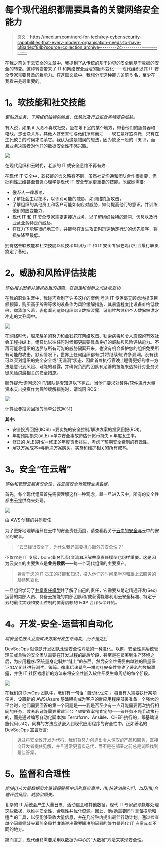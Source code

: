 # 每个现代组织都需要具备的关键网络安全能力

> 原文：<https://medium.com/nerd-for-tech/key-cyber-security-capabilities-that-every-modern-organisation-needs-to-have-bf8a4ecf84b?source=collection_archive---------24----------------------->

在我之前关于云安全的文章中，我提到了从传统的基于边界的安全到基于数据的安全的转变。这种转变带来了 IT 和网络安全治理的额外变化——现代组织及其 IT 安全专家需要具备的新能力。在这篇文章中，我想分享这种能力的前 5 名，至少在我看来是最重要的。

# **1。软技能和社交技能**

*更贴近业务，了解组织独特的弱点、优势以及行业或业务特定的威胁。*

有人说，如果 it 人员不喜欢社交，坐在地下室的某个地方，带着他们的服务器和电线，那也没关系。其他人甚至害怕与他们擦肩而过——现在最好这样做，只有在生死攸关的时候才联系它。我认为这是错误的想法，因为缺乏一般的 it 知识，而且业务决策者对他们的数据安全性不感兴趣。

![](img/47bf1dca48b8608faf54f35358f00366.png)

在现代组织和云时代，老派的 IT 或安全思维不再有效

在现代 IT 安全中，软技能的含义略有不同，虽然社交沟通和团队合作很重要，但批判性思维甚至普通心理学是现代 IT 安全专家更重要的技能。他或她需要:

*   像*坏人一样思考，*
*   了解社会工程技术，以识别可能的威胁，如网络钓鱼攻击，
*   了解组织的其他员工和客户可能如何应对威胁，如何提高他们的意识，并训练他们的应变能力，
*   现代 IT 和 IT 安全专家需要更接近业务，以了解组织独特的漏洞、优势以及行业或业务特定的威胁，
*   在压力下能够很好地工作，并能够在发生攻击时迅速确定行动的优先顺序，将损失降至最低。

拥有这些软技能和社交技能以及技术知识为 IT 和 IT 安全专家在现代社会履行职责奠定了基础。

# **2。威胁和风险评估技能**

*评估相关因素并选择适当的措施，在锁定和创新之间达成妥协*

在我的职业生涯中，我碰巧看到了许多这样的案例:老派 IT 专家毫无顾虑地捍卫巨额预算，购买高于所需等级的设备作为风险缓解措施，其暴露程度比设备价格低数倍。你猜怎么着，我也看到这些组织陷入数据泄露、可用性故障和个人数据被洪水冲走的大丑闻中。

![](img/115654ab5452a866fe1122244ebcb92d.png)

在网络时代，越来越多的努力和金钱花在网络攻击、勒索病毒和令人震惊的有效社会工程操纵上，组织比以往任何时候都更需要具备良好的威胁和风险评估能力。不再可能将组织的边界与所有可能的威胁隔离开来，也没有机会保护您的组织免受所有可能的攻击。默认情况下，世界上任何组织都有(并将继续有)许多漏洞。没有钱可以买到组织的完全安全或“无漏洞”状态，因此首席执行官晚上睡得更好的唯一方法是意识到风险、可能的暴露，并确保负责的团队有足够的技能来选择针对业务关键风险的最相关的安全措施。

额外提示:询问您的 IT/团队是否知道以下等式，当他们要求对硬件/软件进行大量资本支出投资作为风险缓解措施时，请询问 ROSI:

![](img/f2d43d53273ad66952d2204027e8cd40.png)

计算证券投资回报的简单公式(`ROSI`)

**其中:**

*   安全投资回报(ROSI) =要实施的安全控制/解决方案的投资回报(ROI)。
*   年度预期损失(ALE) =单次安全事故的估计货币损失 x 年度发生率。
*   修正的 ALE(男性)=修正的年度货币损失，考虑了预期安全控制的有效性。
*   解决方案成本=与解决方案购买、实施和维护相关的所有成本。

# **3。安全“在云端”**

*评估和管理云服务安全性，在云端安全地管理业务数据。*

首先，每个现代组织首先需要理解这样一种观念，即一旦进入云中，所有的安全性都由云提供商来处理。

![](img/97edea3bfefedae0498421366f2466e4.png)

由 AWS 创建的共同责任

为了更好地理解组织在云中的安全责任范围，请查看我关于[云中的安全与](https://sakalas.info/security-in-the-cloud-vs-security-of-the-cloud-114dbcf962a9)云中的安全的故事。

> “云已经很安全了，为什么我还需要担心额外的安全性？”

不仅仅是 IT 专家，bdm(业务代表)交流和理解共享责任模型也同样重要。这是因为云安全的主要焦点是**业务数据**——每一个现代组织的主要资产。

> 投资于您的 IT 员工的技能和知识，投入他们的时间来学习和跟上云服务的超频繁变化

一旦组织学习了[共享责任模型](https://aws.amazon.com/compliance/shared-responsibility-model/)并了解了自己的责任，它需要从确定精通开发(Sec)运营的内部人员、具备云技能的内部团队和/或获得能够利用云安全标准、特定于云的最佳实践和安全控制的值得信赖的 MSP 合作伙伴开始。

# **4。开发-安全-运营和自动化**

*将安全性嵌入业务解决方案开发生命周期，而不是之后*

DevSecOps 就像是开发团队处理安全性方法的一种进化。以前，安全性是系统管理员或单独的安全团队需要在开发过程的最后阶段，甚至是在部署到生产环境之后，为应用程序/系统量身定制并“缝上”的东西。然后安全性需要由单独的质量保证(QA)团队进行测试，等等。像事后诸葛亮一样对待安全性导致了著名的数据泄露，并使 IT 社区考虑新的方法来将安全性嵌入软件开发生命周期的每个阶段。

![](img/c49bbd4da0aaeb5c04c513a0b1c2cdba.png)

在我们的 DevOps 团队中，我们有一句话 *'* 自动化优先'。每当有人需要执行某项任务、设置新的 AWS/Azure 基础架构或为客户的新应用程序部署准备一个强大的平台时，他们需要回答的第一个问题是——我是否至少有一点可能需要再次执行相同的任务，或者我可能需要重建平台？如果答案是肯定的——该任务不是手动执行的，而是通过编写自动化脚本(如 Terraform、Ansible、CHEF)执行的，即基础设施代码(IaC)。同样的方法应该嵌入到现代应用程序的安全性中。正如著名的 DevSecOps [宣言](https://www.devsecops.org)所言:

> 通过将安全性开发为代码，我们将努力创造出令人惊叹的产品和服务，直接向开发者提供见解，并且通常更喜欢迭代，而不是在部署之前总是试图找到最佳答案。

# **5。监督和合理性**

*能够(I)从大量数据和大量误报警报中识别真实事件，(II)快速消除它们，以及(III)合理评估风险、威胁和损失。*

复杂的 IT 系统会产生大量日志、活动信息和其他数据，现代 IT 专家必须能够处理这些数据，以维护安全性、合规性并优化资源。因此，他/她需要同时具备技能和适当的工具，以便能够吸收大量信息，并在几分钟内提出最佳行动计划。通过检查单个问题领域来看到全局并准确说出需要解决的问题的能力是现代 IT 专家与众不同的地方。

简而言之，现代组织需要采用以数据为中心的“大数据”方法来实现安全性。